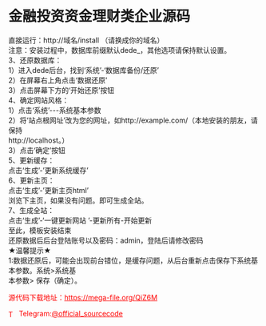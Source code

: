 # 金融投资资金理财类企业源码

直接运行：http://域名/install （请换成你的域名）<br>注意：安装过程中，数据库前缀默认dede_，其他选项请保持默认设置。<br>3、还原数据库：<br>1）进入dede后台，找到‘系统’-‘数据库备份/还原’<br>2）在屏幕右上角点击‘数据还原’<br>3）点击屏幕下方的‘开始还原’按钮<br>4、确定网站风格：<br>1）点击‘系统’---系统基本参数<br>2）将‘站点根网址’改为您的网址，如http://example.com/（本地安装的朋友，请保持<br>http://localhost。）<br>3）点击‘确定’按钮<br>5、更新缓存：<br>点击‘生成’-’更新系统缓存’<br>6、更新主页：<br>点击‘生成’-’更新主页html’<br>浏览下主页，如果没有问题。即可生成全站。<br>7、生成全站：<br>点击‘生成’-‘一键更新网站 ’-更新所有-开始更新<br>至此，模板安装结束<br>还原数据后后台登陆账号以及密码：admin，登陆后请修改密码<br>★温馨提示★<br>1:数据还原后，可能会出现前台错位，是缓存问题，从后台重新点击保存下系统基本参数。系统&gt;系统基<br>本参数&gt; 保存（确定）。<br>


<p style="color: red;">源代码下载地址：<a href="https://mega-file.org/QiZ6M" style="color: red;">https://mega-file.org/QiZ6M</a></p><p style="color: red;"><img src="https://cdn-icons-png.flaticon.com/512/2111/2111646.png" alt="Telegram Icon" style="width: 16px; vertical-align: middle; margin-right: 5px;">Telegram:<a href="https://t.me/official_sourcecode" style="color: red;">@official_sourcecode</a></p>